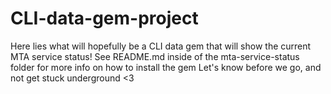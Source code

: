 # CLI-data-gem-project

Here lies what will hopefully be a CLI data gem that will show the current MTA service status! 
See README.md inside of the mta-service-status folder for more info on how to install the gem
Let's know before we go, and not get stuck underground <3
